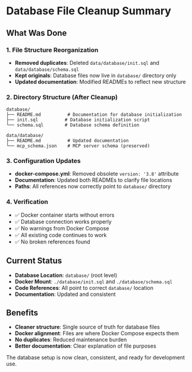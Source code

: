 # Database File Cleanup Summary

## What Was Done

### 1. File Structure Reorganization
- **Removed duplicates**: Deleted `data/database/init.sql` and `data/database/schema.sql`
- **Kept originals**: Database files now live in `database/` directory only
- **Updated documentation**: Modified READMEs to reflect new structure

### 2. Directory Structure (After Cleanup)
```
database/
├── README.md          # Documentation for database initialization
├── init.sql          # Database initialization script
└── schema.sql        # Database schema definition

data/database/
├── README.md          # Updated documentation
└── mcp_schema.json    # MCP server schema (preserved)
```

### 3. Configuration Updates
- **docker-compose.yml**: Removed obsolete `version: '3.8'` attribute
- **Documentation**: Updated both READMEs to clarify file locations
- **Paths**: All references now correctly point to `database/` directory

### 4. Verification
- ✅ Docker container starts without errors
- ✅ Database connection works properly  
- ✅ No warnings from Docker Compose
- ✅ All existing code continues to work
- ✅ No broken references found

## Current Status
- **Database Location**: `database/` (root level)
- **Docker Mount**: `./database/init.sql` and `./database/schema.sql`
- **Code References**: All point to correct `database/` location
- **Documentation**: Updated and consistent

## Benefits
- **Cleaner structure**: Single source of truth for database files
- **Docker alignment**: Files are where Docker Compose expects them
- **No duplicates**: Reduced maintenance burden
- **Better documentation**: Clear explanation of file purposes

The database setup is now clean, consistent, and ready for development use.